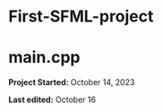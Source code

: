 # First-SFML-project

<h1> main.cpp </h1>


<p><b> Project Started:</b> October 14, 2023</p>
<p><b> Last edited:</b> October 16</p>
